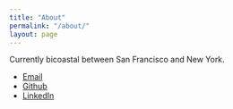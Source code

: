 ```yaml
---
title: "About"
permalink: "/about/"
layout: page
---
```


Currently bicoastal between San Francisco and New York. 

- [Email](mailto:sumerjoshi5@gmail.com)
- [Github](https://github.com/sumerjoshi)
- [LinkedIn](https://www.linkedin.com/in/sumer-joshi-74388916/)